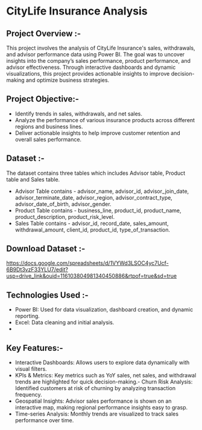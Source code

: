 # CityLife Insurance Analysis

## Project Overview :-
This project involves the analysis of CityLife Insurance's sales, withdrawals, and advisor performance data using Power BI. The goal was to uncover insights into the company’s sales performance, product performance, and advisor effectiveness. Through interactive dashboards and dynamic visualizations, this project provides actionable insights to improve decision-making and optimize business strategies.

## Project Objective:-
- Identify trends in sales, withdrawals, and net sales.
- Analyze the performance of various insurance products across different regions and business lines.
- Deliver actionable insights to help improve customer retention and overall sales performance.

## Dataset :-
The dataset contains three tables which includes Advisor table, Product table and Sales table.

- Advisor Table contains - advisor_name, advisor_id, advisor_join_date, advisor_terminate_date, advisor_region, advisor_contract_type, advisor_date_of_birth, advisor_gender.
- Product Table contains - business_line, product_id, product_name, product_description, product_risk_level.
- Sales Table contains - advisor_id, record_date, sales_amount, withdrawal_amount, client_id, product_id, type_of_transaction.

## Download Dataset :- 
https://docs.google.com/spreadsheets/d/1VYWd3LSOC4yc7Ucf-6B9Dt3vzF33YLU7/edit?usp=drive_link&ouid=116103804981340450886&rtpof=true&sd=true

## Technologies Used :-
- Power BI: Used for data visualization, dashboard creation, and dynamic reporting.
- Excel: Data cleaning and initial analysis.
- 
## Key Features:-
- Interactive Dashboards: Allows users to explore data dynamically with visual filters.
- KPIs & Metrics: Key metrics such as YoY sales, net sales, and withdrawal trends are highlighted for quick decision-making.- Churn Risk Analysis: Identified customers at risk of churning by analyzing transaction frequency.
- Geospatial Insights: Advisor sales performance is shown on an interactive map, making regional performance insights easy to grasp.
- Time-series Analysis: Monthly trends are visualized to track sales performance over time.
